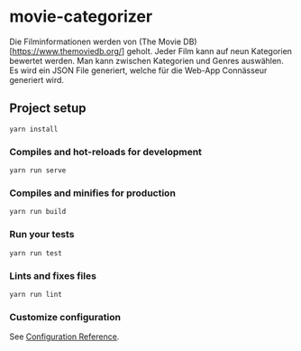 # movie-categorizer
Die Filminformationen werden von (The Movie DB)[https://www.themoviedb.org/] geholt. Jeder Film kann auf neun Kategorien bewertet werden. Man kann zwischen Kategorien und Genres auswählen. Es wird ein JSON File generiert, welche für die Web-App Connässeur generiert wird. 

## Project setup
```
yarn install
```

### Compiles and hot-reloads for development
```
yarn run serve
```

### Compiles and minifies for production
```
yarn run build
```

### Run your tests
```
yarn run test
```

### Lints and fixes files
```
yarn run lint
```

### Customize configuration
See [Configuration Reference](https://cli.vuejs.org/config/).
